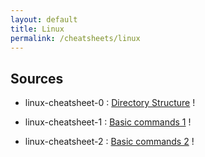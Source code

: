 ```yaml
---
layout: default
title: Linux
permalink: /cheatsheets/linux
---
```

## Sources
* linux-cheatsheet-0 : [Directory Structure][cheatsheet-0] !

[cheatsheet-0]: https://linoxide.com/how-tos/linux-directory-structure

* linux-cheatsheet-1 : [Basic commands 1][cheatsheet-1] !

[cheatsheet-1]: https://phoenixnap.com/kb/linux-commands-cheat-sheet

* linux-cheatsheet-2 : [Basic commands 2][cheatsheet-2] !

[cheatsheet-2]: https://www.loggly.com/wp-content/uploads/2015/05/Linux-Cheat-Sheet-Sponsored-By-Loggly.pdf
